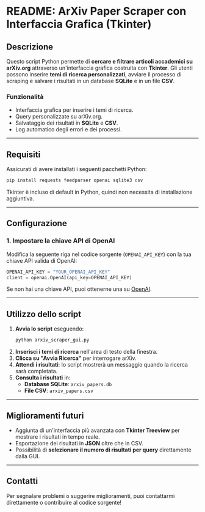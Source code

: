 # README: ArXiv Paper Scraper con Interfaccia Grafica (Tkinter)

## Descrizione
Questo script Python permette di **cercare e filtrare articoli accademici su arXiv.org** attraverso un'interfaccia grafica costruita con **Tkinter**. Gli utenti possono inserire **temi di ricerca personalizzati**, avviare il processo di scraping e salvare i risultati in un database **SQLite** e in un file **CSV**.

### **Funzionalità**
- Interfaccia grafica per inserire i temi di ricerca.
- Query personalizzate su arXiv.org.
- Salvataggio dei risultati in **SQLite** e **CSV**.
- Log automatico degli errori e dei processi.

---

## **Requisiti**
Assicurati di avere installati i seguenti pacchetti Python:

```bash
pip install requests feedparser openai sqlite3 csv
```

Tkinter è incluso di default in Python, quindi non necessita di installazione aggiuntiva.

---

## **Configurazione**
### **1. Impostare la chiave API di OpenAI**
Modifica la seguente riga nel codice sorgente (`OPENAI_API_KEY`) con la tua chiave API valida di OpenAI:

```python
OPENAI_API_KEY = "YOUR_OPENAI_API_KEY"
client = openai.OpenAI(api_key=OPENAI_API_KEY)
```

Se non hai una chiave API, puoi ottenerne una su [OpenAI](https://platform.openai.com/).

---

## **Utilizzo dello script**
1. **Avvia lo script** eseguendo:
   ```bash
   python arxiv_scraper_gui.py
   ```
2. **Inserisci i temi di ricerca** nell'area di testo della finestra.
3. **Clicca su "Avvia Ricerca"** per interrogare arXiv.
4. **Attendi i risultati**: lo script mostrerà un messaggio quando la ricerca sarà completata.
5. **Consulta i risultati** in:
   - **Database SQLite**: `arxiv_papers.db`
   - **File CSV**: `arxiv_papers.csv`

---

## **Miglioramenti futuri**
- Aggiunta di un'interfaccia più avanzata con **Tkinter Treeview** per mostrare i risultati in tempo reale.
- Esportazione dei risultati in **JSON** oltre che in CSV.
- Possibilità di **selezionare il numero di risultati per query** direttamente dalla GUI.

---

## **Contatti**
Per segnalare problemi o suggerire miglioramenti, puoi contattarmi direttamente o contribuire al codice sorgente!
